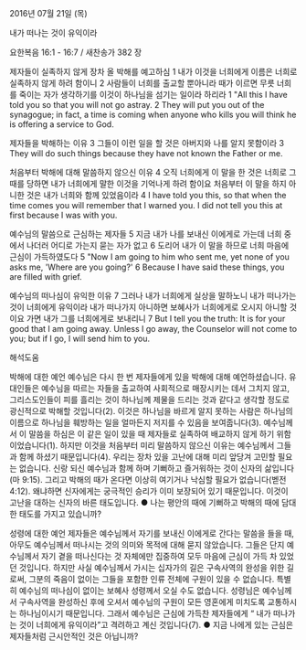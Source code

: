 2016년 07월 21일 (목)

내가 떠나는 것이 유익이라



요한복음 16:1 - 16:7 / 새찬송가 382 장


제자들이 실족하지 않게 장차 올 박해를 예고하심
1 내가 이것을 너희에게 이름은 너희로 실족하지 않게 하려 함이니 2 사람들이 너희를 출교할 뿐아니라 때가 이르면 무릇 너희를 죽이는 자가 생각하기를 이것이 하나님을 섬기는 일이라 하리라 
1 "All this I have told you so that you will not go astray. 2 They will put you out of the synagogue; in fact, a time is coming when anyone who kills you will think he is offering a service to God.

제자들을 박해하는 이유
3 그들이 이런 일을 할 것은 아버지와 나를 알지 못함이라 
3 They will do such things because they have not known the Father or me. 

처음부터 박해에 대해 말씀하지 않으신 이유
4 오직 너희에게 이 말을 한 것은 너희로 그 때를 당하면 내가 너희에게 말한 이것을 기억나게 하려 함이요 처음부터 이 말을 하지 아니한 것은 내가 너희와 함께 있었음이라
4 I have told you this, so that when the time comes you will remember that I warned you. I did not tell you this at first because I was with you. 

예수님의 말씀으로 근심하는 제자들
5 지금 내가 나를 보내신 이에게로 가는데 너희 중에서 나더러 어디로 가는지 묻는 자가 없고 6 도리어 내가 이 말을 하므로 너희 마음에 근심이 가득하였도다
5 "Now I am going to him who sent me, yet none of you asks me, 'Where are you going?' 6 Because I have said these things, you are filled with grief. 

예수님의 떠나심이 유익한 이유
7 그러나 내가 너희에게 실상을 말하노니 내가 떠나가는 것이 너희에게 유익이라 내가 떠나가지 아니하면 보혜사가 너희에게로 오시지 아니할 것이요 가면 내가 그를 너희에게로 보내리니
7 But I tell you the truth: It is for your good that I am going away. Unless I go away, the Counselor will not come to you; but if I go, I will send him to you.

해석도움





박해에 대한 예언 
예수님은 다시 한 번 제자들에게 있을 박해에 대해 예언하셨습니다. 유대인들은 예수님을 따르는 자들을 출교하여 사회적으로 매장시키는 데서 그치지 않고, 그리스도인들이 피를 흘리는 것이 하나님께 제물을 드리는 것과 같다고 생각할 정도로 광신적으로 박해할 것입니다(2). 이것은 하나님을 바르게 알지 못하는 사람은 하나님의 이름으로 하나님을 훼방하는 일을 얼마든지 저지를 수 있음을 보여줍니다(3). 예수님께서 이 말씀을 하심은 이 같은 일이 있을 때 제자들로 실족하여 배교하지 않게 하기 위함이었습니다(1). 하지만 이것을 처음부터 미리 말씀하지 않으신 이유는 예수님께서 그들과 함께 하셨기 때문입니다(4). 우리는 장차 있을 고난에 대해 미리 앞당겨 고민할 필요는 없습니다. 신랑 되신 예수님과 함께 하며 기뻐하고 즐거워하는 것이 신자의 삶입니다(마 9:15). 그리고 박해의 때가 온다면 이상히 여기거나 낙심할 필요가 없습니다(벧전 4:12). 왜냐하면 신자에게는 궁극적인 승리가 이미 보장되어 있기 때문입니다. 이것이 고난을 대하는 신자의 바른 태도입니다.
● 나는 평안의 때에 기뻐하고 박해의 때에 담대한 태도를 가지고 있습니까? 

성령에 대한 예언
제자들은 예수님께서 자기를 보내신 이에게로 간다는 말씀을 들을 때, 아무도 예수님께서 떠나시는 것의 의미와 목적에 대해 묻지 않았습니다. 그들은 단지 예수님께서 자기 곁을 떠나신다는 것 자체에만 집중하여 모두 마음에 근심이 가득 차 있었던 것입니다. 하지만 사실 예수님께서 가시는 십자가의 길은 구속사역의 완성을 위한 길로써, 그분의 죽음이 없이는 그들을 포함한 인류 전체에 구원이 있을 수 없습니다. 특별히 예수님의 떠나심이 없이는 보혜사 성령께서 오실 수도 없습니다. 성령님은 예수님께서 구속사역을 완성하신 후에 오셔서 예수님의 구원이 모든 영혼에게 미치도록 교통하시는 하나님이시기 때문입니다. 그래서 예수님은 근심에 가득찬 제자들에게 “ 내가 떠나가는 것이 너희에게 유익이라”고 격려하고 계신 것입니다(7). 
● 지금 나에게 있는 근심은 제자들처럼 근시안적인 것은 아닙니까?